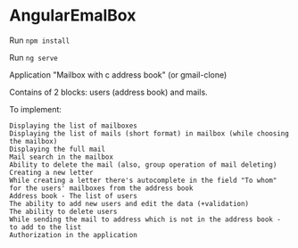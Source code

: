 # AngularEmalBox

Run `npm install`

Run `ng serve`

Application "Mailbox with с address book" (or gmail-clone)

Contains of 2 blocks: users (address book) and mails.

To implement:

    Displaying the list of mailboxes
    Displaying the list of mails (short format) in mailbox (while choosing the mailbox)
    Displaying the full mail
    Mail search in the mailbox
    Ability to delete the mail (also, group operation of mail deleting)
    Creating a new letter
    While creating a letter there's autocomplete in the field "To whom" for the users' mailboxes from the address book
    Address book - The list of users
    The ability to add new users and edit the data (+validation)
    The ability to delete users
    While sending the mail to address which is not in the address book - to add to the list
    Authorization in the application
